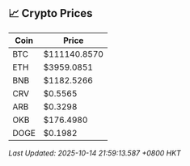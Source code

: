 ## 📈 Crypto Prices

| Coin | Price |
| ---- | ----- |
| BTC | $111140.8570 |
| ETH | $3959.0851 |
| BNB | $1182.5266 |
| CRV | $0.5565 |
| ARB | $0.3298 |
| OKB | $176.4980 |
| DOGE | $0.1982 |

_Last Updated: 2025-10-14 21:59:13.587 +0800 HKT_